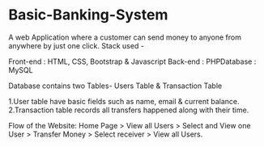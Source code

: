 # Basic-Banking-System
A web Application where a customer can send money to anyone from anywhere by just one click.
Stack used -

Front-end : HTML, CSS, Bootstrap & Javascript
Back-end : PHPDatabase : MySQL

Database contains two Tables- Users Table & Transaction Table

1.User table have basic fields such as name, email & current balance.
2.Transaction table records all transfers happened along with their time.

Flow of the Website: Home Page > View all Users > Select and View one User > Transfer Money > Select receiver > View all Users.
